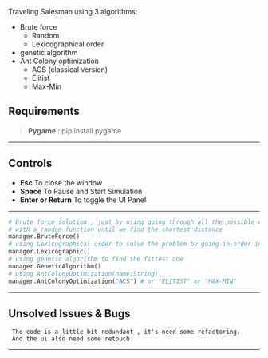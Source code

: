  Traveling Salesman using 3 algorithms:
 - Brute force
   - Random
   - Lexicographical order
 - genetic algorithm
 - Ant Colony optimization
   - ACS (classical version)
   - Elitist
   - Max-Min

## Requirements
> **Pygame** : pip install pygame

---
## Controls
- **Esc**   To close the window
- **Space** To Pause and Start Simulation
- **Enter or Return** To toggle the UI Panel
---
```python:main.py
# Brute force solution , just by using going through all the possible combination 
# with a random function until we find the shortest distance
manager.BruteForce() 
# using Lexicographical order to solve the problem by going in order into all the possible routes
manager.Lexicographic()
# using genetic algorithm to find the fittest one
manager.GeneticAlgorithm()
# using AntColonyOptimization(name:String) 
manager.AntColonyOptimization("ACS") # or "ELITIST" or "MAX-MIN"

```
---
## Unsolved Issues & Bugs
     The code is a little bit redundant , it's need some refactoring.
     And the ui also need some retouch
---
